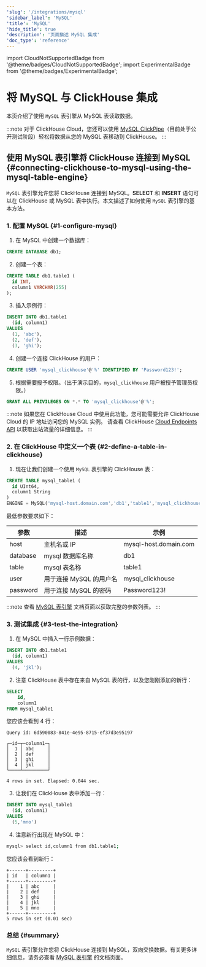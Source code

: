 ```yaml
---
'slug': '/integrations/mysql'
'sidebar_label': 'MySQL'
'title': 'MySQL'
'hide_title': true
'description': '页面描述 MySQL 集成'
'doc_type': 'reference'
---
```


import CloudNotSupportedBadge from '@theme/badges/CloudNotSupportedBadge';
import ExperimentalBadge from '@theme/badges/ExperimentalBadge';


# 将 MySQL 与 ClickHouse 集成

本页介绍了使用 `MySQL` 表引擎从 MySQL 表读取数据。

:::note
对于 ClickHouse Cloud，您还可以使用 [MySQL ClickPipe](/integrations/clickpipes/mysql)（目前处于公开测试阶段）轻松将数据从您的 MySQL 表移动到 ClickHouse。
:::

## 使用 MySQL 表引擎将 ClickHouse 连接到 MySQL {#connecting-clickhouse-to-mysql-using-the-mysql-table-engine}

`MySQL` 表引擎允许您将 ClickHouse 连接到 MySQL。**SELECT** 和 **INSERT** 语句可以在 ClickHouse 或 MySQL 表中执行。本文描述了如何使用 `MySQL` 表引擎的基本方法。

### 1. 配置 MySQL {#1-configure-mysql}

1.  在 MySQL 中创建一个数据库：
```sql
CREATE DATABASE db1;
```

2. 创建一个表：
```sql
CREATE TABLE db1.table1 (
  id INT,
  column1 VARCHAR(255)
);
```

3. 插入示例行：
```sql
INSERT INTO db1.table1
  (id, column1)
VALUES
  (1, 'abc'),
  (2, 'def'),
  (3, 'ghi');
```

4. 创建一个连接 ClickHouse 的用户：
```sql
CREATE USER 'mysql_clickhouse'@'%' IDENTIFIED BY 'Password123!';
```

5. 根据需要授予权限。（出于演示目的，`mysql_clickhouse` 用户被授予管理员权限。）
```sql
GRANT ALL PRIVILEGES ON *.* TO 'mysql_clickhouse'@'%';
```

:::note
如果您在 ClickHouse Cloud 中使用此功能，您可能需要允许 ClickHouse Cloud 的 IP 地址访问您的 MySQL 实例。
请查看 ClickHouse [Cloud Endpoints API](//cloud/get-started/query-endpoints.md) 以获取出站流量的详细信息。
:::

### 2. 在 ClickHouse 中定义一个表 {#2-define-a-table-in-clickhouse}

1. 现在让我们创建一个使用 `MySQL` 表引擎的 ClickHouse 表：
```sql
CREATE TABLE mysql_table1 (
  id UInt64,
  column1 String
)
ENGINE = MySQL('mysql-host.domain.com','db1','table1','mysql_clickhouse','Password123!')
```

最低参数要求如下：

|参数      |描述                         |示例                        |
|---------|----------------------------|----------------------------|
|host     |主机名或 IP                |mysql-host.domain.com      |
|database |mysql 数据库名称           |db1                        |
|table    |mysql 表名称                |table1                     |
|user     |用于连接 MySQL 的用户名    |mysql_clickhouse           |
|password |用于连接 MySQL 的密码      |Password123!               |

:::note
查看 [MySQL 表引擎](/engines/table-engines/integrations/mysql.md) 文档页面以获取完整的参数列表。
:::

### 3. 测试集成 {#3-test-the-integration}

1. 在 MySQL 中插入一行示例数据：
```sql
INSERT INTO db1.table1
  (id, column1)
VALUES
  (4, 'jkl');
```

2. 注意 ClickHouse 表中存在来自 MySQL 表的行，以及您刚刚添加的新行：
```sql
SELECT
    id,
    column1
FROM mysql_table1
```

您应该会看到 4 行：
```response
Query id: 6d590083-841e-4e95-8715-ef37d3e95197

┌─id─┬─column1─┐
│  1 │ abc     │
│  2 │ def     │
│  3 │ ghi     │
│  4 │ jkl     │
└────┴─────────┘

4 rows in set. Elapsed: 0.044 sec.
```

3. 让我们在 ClickHouse 表中添加一行：
```sql
INSERT INTO mysql_table1
  (id, column1)
VALUES
  (5,'mno')
```

4. 注意新行出现在 MySQL 中：
```bash
mysql> select id,column1 from db1.table1;
```

您应该会看到新行：
```response
+------+---------+
| id   | column1 |
+------+---------+
|    1 | abc     |
|    2 | def     |
|    3 | ghi     |
|    4 | jkl     |
|    5 | mno     |
+------+---------+
5 rows in set (0.01 sec)
```

### 总结 {#summary}

`MySQL` 表引擎允许您将 ClickHouse 连接到 MySQL，双向交换数据。有关更多详细信息，请务必查看 [MySQL 表引擎](/sql-reference/table-functions/mysql.md) 的文档页面。
